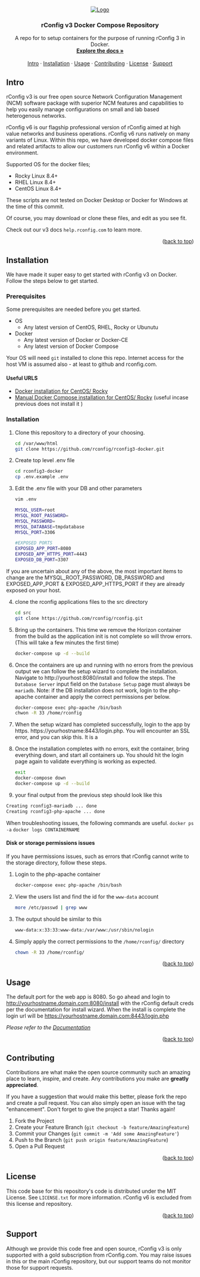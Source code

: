<!-- References:
https://www.twilio.com/blog/get-started-docker-laravel
https://laravel-for-newbie.kejyun.com/en/advanced/scheduling/docker/
https://github.com/mohammadain/laravel-docker-cron/blob/master/Dockerfile -->

<!-- Improved compatibility of back to top link: See: https://github.com/othneildrew/Best-README-Template/pull/73 -->

<a name="readme-top"></a>

<!-- PROJECT LOGO -->
<br />
<div align="center">
  <a href="https://github.com/rconfig/-rconfig6-docker">
    <img src="https://www.rconfig.com/images/new_logos/red_logos/artwork_red_horizontalArtboard_1_96px.png" alt="Logo" >
  </a>

  <h3 align="center">rConfig v3 Docker Compose Repository</h3>

  <p align="center">
    A repo for to setup containers for the purpose of running rConfig 3 in Docker.
    <br />
    <a href="https://www.rconfig.com/docs"><strong>Explore the docs »</strong></a>
    <br />
    <br />
    <a href="https://github.com/rconfig/-rconfig6-docker/#intro">Intro</a>
    ·
    <a href="https://github.com/rconfig/-rconfig6-docker/#setup">Installation</a>
    ·
    <a href="https://github.com/rconfig/-rconfig6-docker/#usage">Usage</a>
    ·
    <a href="https://github.com/rconfig/-rconfig6-docker/#contributing">Contributing</a>
    ·
    <a href="https://github.com/rconfig/-rconfig6-docker/#license">License</a>
    ·
    <a href="https://github.com/rconfig/-rconfig6-docker/#support">Support</a>
  </p>
</div>

<!-- Intro -->

<a name="intro"></a>

## Intro

rConfig v3 is our free open source Network Configuration Management (NCM) software package with superior NCM features and capabilities to help you easily manage configurations on small and lab based heterogenous networks.

rConfig v6 is our flagship professional version of rConfig aimed at high value networks and business operations. rConfig v6 runs natively on many variants of Linux. Within this repo, we have developed docker compose files and related artifacts to allow our customers run rConfig v6 within a Docker environment.

Supported OS for the docker files;

- Rocky Linux 8.4+
- RHEL Linux 8.4+
- CentOS Linux 8.4+

These scripts are not tested on Docker Desktop or Docker for Windows at the time of this commit.

Of course, you may download or clone these files, and edit as you see fit.

Check out our v3 docs `help.rconfig.com` to learn more.

<p align="right">(<a href="#readme-top">back to top</a>)</p>

<!-- Installation -->

<a name="setup"></a>

## Installation

We have made it super easy to get started with rConfig v3 on Docker. Follow the steps below to get started.

### Prerequisites

Some prerequisites are needed before you get started.

- OS
  - Any latest version of CentOS, RHEL, Rocky or Ubunutu
- Docker
  - Any latest version of Docker or Docker-CE
  - Any latest version of Docker Compose

Your OS will need `git` installed to clone this repo. Internet access for the host VM is assumed also - at least to github and rconfig.com.

#### Useful URLS

- [Docker installation for CentOS/ Rocky](https://docs.docker.com/engine/install/centos/)
- [Manual Docker Compose installation for CentOS/ Rocky](https://docs.docker.com/compose/install/other/) (useful incase previous does not install it )

### Installation

1. Clone this repository to a directory of your choosing.

   ```sh
   cd /var/www/html
   git clone https://github.com/rconfig/rconfig3-docker.git
   ```

2. Create top level .env file

   ```sh
   cd rconfig3-docker
   cp .env.example .env
   ```

3. Edit the .env file with your DB and other parameters

   ```sh
   vim .env
   ```

   ```sh
   MYSQL_USER=root
   MYSQL_ROOT_PASSWORD=
   MYSQL_PASSWORD=
   MYSQL_DATABASE=tmpdatabase
   MYSQL_PORT=3306

   #EXPOSED PORTS
   EXPOSED_APP_PORT=8080
   EXPOSED_APP_HTTPS_PORT=4443
   EXPOSED_DB_PORT=3307

   ```

If you are uncertain about any of the above, the most important items to change are the MYSQL_ROOT_PASSWORD, DB_PASSWORD and EXPOSED_APP_PORT & EXPOSED_APP_HTTPS_PORT if they are already exposed on your host.

4. clone the rconfig applications files to the src directory

   ```sh
   cd src
   git clone https://github.com/rconfig/rconfig.git
   ```

5. Bring up the containers. This time we remove the Horizon container from the build as the application init is not complete so will throw errors. (This will take a few minutes the first time)

   ```sh
   docker-compose up -d --build
   ```

6. Once the containers are up and running with no errors from the previous output we can follow the setup wizard to complete the installation. Navigate to http://yourhost:8080/install and follow the steps. The `Database Server` input field on the `Database Setup` page must always be `mariadb`.
   Note: if the DB installation does not work, login to the php-apache container and apply the correct permissions per below.

   ```sh
   docker-compose exec php-apache /bin/bash
   chwon -R 33 /home/rconfig
   ```

7. When the setup wizard has completed successfully, login to the app by https. https://yourhostname:8443/login.php. You will encounter an SSL error, and you can skip this. It is a

8. Once the installation completes with no errors, exit the container, bring everything down, and start all containers up. You should hit the login page again to validate everything is working as expected.

   ```sh
   exit
   docker-compose down
   docker-compose up -d --build
   ```

9. your final output from the previous step should look like this

```sh
Creating rconfig3-mariadb ... done
Creating rconfig3-php-apache ... done
```

When troubleshooting issues, the following commands are useful.
`docker ps -a`
`docker logs CONTAINERNAME`

#### Disk or storage permissions issues

If you have permissions issues, such as errors that rConfig cannot write to the storage directory, follow these steps.

1. Login to the php-apache container

   ```sh
   docker-compose exec php-apache /bin/bash
   ```

2. View the users list and find the id for the `www-data` account

   ```sh
   more /etc/passwd | grep www
   ```

3. The output should be similar to this

   ```sh
   www-data:x:33:33:www-data:/var/www:/usr/sbin/nologin
   ```

4. Simply apply the correct permissions to the `/home/rconfig/` directory
   ```sh
   chown -R 33 /home/rconfig/
   ```

<p align="right">(<a href="#readme-top">back to top</a>)</p>

<!-- USAGE EXAMPLES -->

<a name="usage"></a>

## Usage

The default port for the web app is 8080. So go ahead and login to http://yourhostname.domain.com:8080/install with the rConfig default creds per the documentation for install wizard. When the install is complete the login url will be https://yourhostname.domain.com:8443/login.php

_Please refer to the [Documentation](help.rconfig.com)_

<p align="right">(<a href="#readme-top">back to top</a>)</p>

<!-- CONTRIBUTING -->

<a name="contributing"></a>

## Contributing

Contributions are what make the open source community such an amazing place to learn, inspire, and create. Any contributions you make are **greatly appreciated**.

If you have a suggestion that would make this better, please fork the repo and create a pull request. You can also simply open an issue with the tag "enhancement".
Don't forget to give the project a star! Thanks again!

1. Fork the Project
2. Create your Feature Branch (`git checkout -b feature/AmazingFeature`)
3. Commit your Changes (`git commit -m 'Add some AmazingFeature'`)
4. Push to the Branch (`git push origin feature/AmazingFeature`)
5. Open a Pull Request

<p align="right">(<a href="#readme-top">back to top</a>)</p>

<!-- LICENSE -->

<a name="license"></a>

## License

This code base for this repository's code is distributed under the MIT License. See `LICENSE.txt` for more information. rConfig v6 is excluded from this license and repository.

<p align="right">(<a href="#readme-top">back to top</a>)</p>

<!-- https://github.com/othneildrew/Best-README-Template/blob/master/README.md -->

<a name="support"></a>

## Support

Although we provide this code free and open source, rConfig v3 is only supported with a gold subscription from rConfig.com. You may raise issues in this or the main rConfig repository, but our support teams do not monitor those for support requests.
